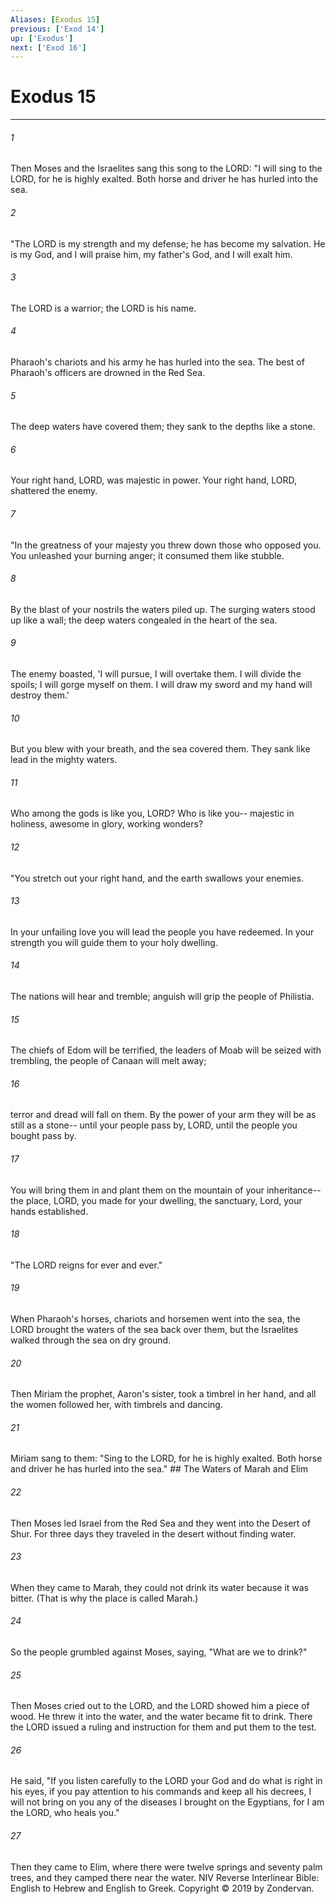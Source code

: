 ```yaml
---
Aliases: [Exodus 15]
previous: ['Exod 14']
up: ['Exodus']
next: ['Exod 16']
---
```

# Exodus 15

***


###### 1 
Then Moses and the Israelites sang this song to the LORD: "I will sing to the LORD, for he is highly exalted. Both horse and driver he has hurled into the sea. 

###### 2 
"The LORD is my strength and my defense; he has become my salvation. He is my God, and I will praise him, my father's God, and I will exalt him. 

###### 3 
The LORD is a warrior; the LORD is his name. 

###### 4 
Pharaoh's chariots and his army he has hurled into the sea. The best of Pharaoh's officers are drowned in the Red Sea. 

###### 5 
The deep waters have covered them; they sank to the depths like a stone. 

###### 6 
Your right hand, LORD, was majestic in power. Your right hand, LORD, shattered the enemy. 

###### 7 
"In the greatness of your majesty you threw down those who opposed you. You unleashed your burning anger; it consumed them like stubble. 

###### 8 
By the blast of your nostrils the waters piled up. The surging waters stood up like a wall; the deep waters congealed in the heart of the sea. 

###### 9 
The enemy boasted, 'I will pursue, I will overtake them. I will divide the spoils; I will gorge myself on them. I will draw my sword and my hand will destroy them.' 

###### 10 
But you blew with your breath, and the sea covered them. They sank like lead in the mighty waters. 

###### 11 
Who among the gods is like you, LORD? Who is like you-- majestic in holiness, awesome in glory, working wonders? 

###### 12 
"You stretch out your right hand, and the earth swallows your enemies. 

###### 13 
In your unfailing love you will lead the people you have redeemed. In your strength you will guide them to your holy dwelling. 

###### 14 
The nations will hear and tremble; anguish will grip the people of Philistia. 

###### 15 
The chiefs of Edom will be terrified, the leaders of Moab will be seized with trembling, the people of Canaan will melt away; 

###### 16 
terror and dread will fall on them. By the power of your arm they will be as still as a stone-- until your people pass by, LORD, until the people you bought pass by. 

###### 17 
You will bring them in and plant them on the mountain of your inheritance-- the place, LORD, you made for your dwelling, the sanctuary, Lord, your hands established. 

###### 18 
"The LORD reigns for ever and ever." 

###### 19 
When Pharaoh's horses, chariots and horsemen went into the sea, the LORD brought the waters of the sea back over them, but the Israelites walked through the sea on dry ground. 

###### 20 
Then Miriam the prophet, Aaron's sister, took a timbrel in her hand, and all the women followed her, with timbrels and dancing. 

###### 21 
Miriam sang to them: "Sing to the LORD, for he is highly exalted. Both horse and driver he has hurled into the sea." ## The Waters of Marah and Elim 

###### 22 
Then Moses led Israel from the Red Sea and they went into the Desert of Shur. For three days they traveled in the desert without finding water. 

###### 23 
When they came to Marah, they could not drink its water because it was bitter. (That is why the place is called Marah.) 

###### 24 
So the people grumbled against Moses, saying, "What are we to drink?" 

###### 25 
Then Moses cried out to the LORD, and the LORD showed him a piece of wood. He threw it into the water, and the water became fit to drink. There the LORD issued a ruling and instruction for them and put them to the test. 

###### 26 
He said, "If you listen carefully to the LORD your God and do what is right in his eyes, if you pay attention to his commands and keep all his decrees, I will not bring on you any of the diseases I brought on the Egyptians, for I am the LORD, who heals you." 

###### 27 
Then they came to Elim, where there were twelve springs and seventy palm trees, and they camped there near the water. NIV Reverse Interlinear Bible: English to Hebrew and English to Greek. Copyright © 2019 by Zondervan.

